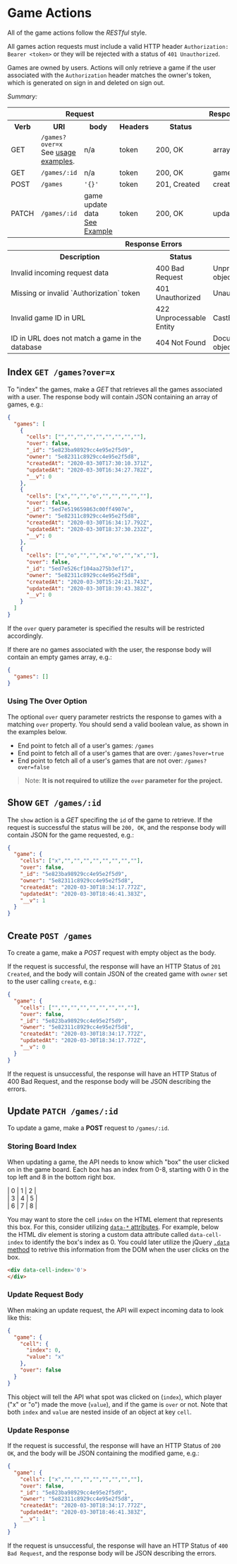 # Game Actions

All of the game actions follow the *RESTful* style.

All games action requests must include a valid HTTP header `Authorization:
Bearer <token>` or they will be rejected with a status of `401 Unauthorized`.

Games are owned by users. Actions will only retrieve a game if the user
associated with the `Authorization` header matches the owner's token, which is
generated on sign in and deleted on sign out.

*Summary:*

<table>
  <tr>
    <th colspan="4">Request</th>
    <th colspan="2">Response</th>
  </tr>
  <tr>
    <th>Verb</th>
    <th>URI</th>
    <th>body</th>
    <th>Headers</th>
    <th>Status</th>
    <th>body</th>
  </tr>
  <tr>
    <td>GET</td>
    <td><code>/games?over=x</code><br>See <a href="#using-the-over-option">usage examples</a>.</td>
    <td>n/a</td>
    <td>token</td>
    <td>200, OK</td>
    <td>array of game objects</td>
  </tr>
  <tr>
    <td>GET</td>
    <td><code>/games/:id</code></td>
    <td>n/a</td>
    <td>token</td>
    <td>200, OK</td>
    <td>game object</td>
  </tr>
  <tr>
    <td>POST</td>
    <td><code>/games</code></td>
    <td><code>'{}'</code></td>
    <td>token</td>
    <td>201, Created</td>
    <td>created game object</td>
  </tr>
  <tr>
    <td>PATCH</td>
    <td><code>/games/:id</code></td>
    <td>game update data<br><a href="#update-request-body">See Example</a></td>
    <td>token</td>
    <td>200, OK</td>
    <td>updated game object</td>
  </tr>
  <tr>
    <th colspan="6">Response Errors</th>
  </tr>
  <tr>
    <th colspan="4">Description</th>
    <th colspan="1">Status</th>
    <th colspan="1">Body</th>
  </tr>
  <tr>
    <td colspan="4">Invalid incoming request data</td>
    <td>400 Bad Request</td>
    <td>UnprocessablDataError object</td>
  </tr>
  <tr>
    <td colspan="4">Missing or invalid `Authorization` token</td>
    <td>401 Unauthorized</td>
    <td>Unauthorized message</td>
  </tr>
  <tr>
    <td colspan="4">Invalid game ID in URL</td>
    <td>422 Unprocessable Entity</td>
    <td>CastError object</td>
  </tr>
  <tr>
    <td colspan="4">ID in URL does not match a game in the database</td>
    <td>404 Not Found</td>
    <td>DocumentNotFoundError object</td>
  </tr>
</table>


## Index `GET /games?over=x`

To "index" the games, make a *GET* that retrieves all the games associated with a
user. The response body will contain JSON containing an array of games, e.g.:

```json
{
  "games": [
    {
      "cells": ["","","","","","","","",""],
      "over": false,
      "_id": "5e823ba98929cc4e95e2f5d9",
      "owner": "5e82311c8929cc4e95e2f5d8",
      "createdAt": "2020-03-30T17:30:10.371Z",
      "updatedAt": "2020-03-30T16:34:27.782Z",
      "__v": 0
    },
    {
      "cells": ["x","","","o","","","","",""],
      "over": false,
      "_id": "5ed7e519659863c00ff4907e",
      "owner": "5e82311c8929cc4e95e2f5d8",
      "createdAt": "2020-03-30T16:34:17.792Z",
      "updatedAt": "2020-03-30T18:37:30.232Z",
      "__v": 0
    },
    {
      "cells": ["","o","","","x","o","","x",""],
      "over": false,
      "_id": "5ed7e526cf104aa275b3ef17",
      "owner": "5e82311c8929cc4e95e2f5d8",
      "createdAt": "2020-03-30T15:24:21.743Z",
      "updatedAt": "2020-03-30T18:39:43.382Z",
      "__v": 0
    }
  ]
}
```

If the `over` query parameter is specified the results will be restricted
 accordingly.

If there are no games associated with the user, the response body will contain
 an empty games array, e.g.:

```json
{
  "games": []
}
```

### Using The Over Option

The optional `over` query parameter restricts the response to games with a
matching `over` property. You should send a valid boolean value, as shown in
the examples below.

- End point to fetch all of a user's games: `/games`
- End point to fetch all of a user's games that are over: `/games?over=true`
- End point to fetch all of a user's games that are not over: `/games?over=false`

> Note: **It is not required to utilize the `over` parameter for the project.**

## Show `GET /games/:id`

The `show` action is a *GET* specifing the `id` of the game to retrieve. If the
request is successful the status will be `200, OK`, and the response body will
contain JSON for the game requested, e.g.:

```json
{
  "game": {
    "cells": ["x","","","","","","","",""],
    "over": false,
    "_id": "5e823ba98929cc4e95e2f5d9",
    "owner": "5e82311c8929cc4e95e2f5d8",
    "createdAt": "2020-03-30T18:34:17.772Z",
    "updatedAt": "2020-03-30T18:46:41.383Z",
    "__v": 1
  }
}

```

## Create `POST /games`

To create a game, make a *POST* request with empty object as the body.

If the request is successful, the response will have an HTTP Status of
`201 Created`, and the body will contain JSON of the created game with `owner`
set to the user calling `create`, e.g.:

```json
{
  "game": {
    "cells": ["","","","","","","","",""],
    "over": false,
    "_id": "5e823ba98929cc4e95e2f5d9",
    "owner": "5e82311c8929cc4e95e2f5d8",
    "createdAt": "2020-03-30T18:34:17.772Z",
    "updatedAt": "2020-03-30T18:34:17.772Z",
    "__v": 0
  }
}
```

If the request is unsuccessful, the response will have an HTTP Status of 400 Bad
Request, and the response body will be JSON describing the errors.

## Update `PATCH /games/:id`

To update a game, make a **POST** request to `/games/:id`.

### Storing Board Index

When updating a game, the API needs to know which "box" the user clicked on in
the game board. Each box has an index from 0-8, starting with 0 in the top left
and 8 in the bottom right box.

| 0 | 1 | 2 |<br>
| 3 | 4 | 5 |<br>
| 6 | 7 | 8 |

You may want to store the cell `index` on the HTML element that represents this
box. For this, consider utilizing [`data-*` attributes](https://developer.mozilla.org/en-US/docs/Learn/HTML/Howto/Use_data_attributes). For example, below the
HTML div element is storing a custom data attribute called `data-cell-index` to
identify the box's index as 0. You could later utilize the jQuery [`.data`
method](https://api.jquery.com/data/) to retrive this information from the DOM
when the user clicks on the box.

```html
<div data-cell-index='0'>
</div>
```

### Update Request Body

When making an update request, the API will expect incoming data to look like
this:

```json
{
  "game": {
    "cell": {
      "index": 0,
      "value": "x"
    },
    "over": false
  }
}
```

This object will tell the API what spot was clicked on (`index`), which player
("x" or "o") made the move (`value`), and if the game is `over` or not.
Note that both `index` and `value` are nested inside of an object at key
`cell`.

### Update Response

If the request is successful, the response will have an HTTP Status of `200 OK`,
and the body will be JSON containing the modified game, e.g.:

```json
{
  "game": {
    "cells": ["x","","","","","","","",""],
    "over": false,
    "_id": "5e823ba98929cc4e95e2f5d9",
    "owner": "5e82311c8929cc4e95e2f5d8",
    "createdAt": "2020-03-30T18:34:17.772Z",
    "updatedAt": "2020-03-30T18:46:41.383Z",
    "__v": 1
  }
}
```

If the request is unsuccessful, the response will have an HTTP Status of `400
Bad Request`, and the response body will be JSON describing the errors.
